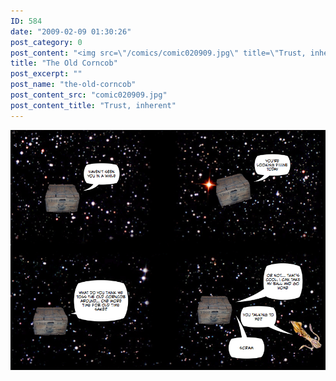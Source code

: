 ```yaml
---
ID: 584
date: "2009-02-09 01:30:26"
post_category: 0
post_content: "<img src=\"/comics/comic020909.jpg\" title=\"Trust, inherent\" />"
title: "The Old Corncob"
post_excerpt: ""
post_name: "the-old-corncob"
post_content_src: "comic020909.jpg"
post_content_title: "Trust, inherent"
---
```



[![Trust, inherent](/comics-hi-res/comic020909.jpg)](/comics-hi-res/comic020909.jpg "Trust, inherent")
